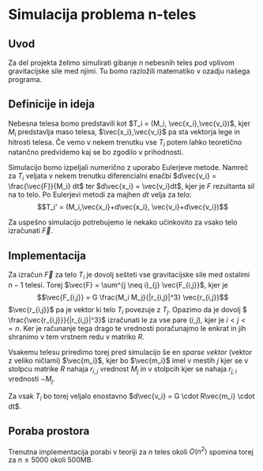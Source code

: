# Simulacija problema n-teles
## Uvod
Za del projekta želimo simulirati gibanje $n$ nebesnih teles pod vplivom gravitacijske sile med njimi. Tu bomo razložili matematiko v ozadju našega programa.

## Definicije in ideja
Nebesna telesa bomo predstavili kot $T_i = (M_i, \vec{x_i},\vec{v_i})$, kjer $M_i$ predstavlja maso telesa, $\vec{x_i},\vec{v_i}$ pa sta vektorja lege in hitrosti telesa. Če vemo v nekem trenutku vse $T_i$ potem lahko teoretično natančno predvidemo kaj se bo zgodilo v prihodnosti.

Simulacijo bomo izpeljali numerično z uporabo Eulerjeve metode. Namreč za $T_i$ veljata v nekem trenutku diferencialni enačbi $d\vec{v_i} = \frac{\vec{F}}{M_i} dt$ ter $d\vec{x_i} = \vec{v_i}dt$, kjer je $F$ rezultanta sil na to telo. Po Eulerjevi metodi za majhen $dt$ velja za telo: $$T_i' = (M_i,\vec{x_i}+d\vec{x_i}, \vec{v_i}+d\vec{v_i})$$

Za uspešno simulacijo potrebujemo le nekako učinkovito za vsako telo izračunati $\vec{F}$.

## Implementacija
Za izračun $\vec{F}$ za telo $T_i$ je dovolj sešteti vse gravitacijske sile med ostalimi $n-1$ telesi. Torej $\vec{F} = \sum^{j \neq i}_{j} \vec{F_{i,j}}$, kjer je $$\vec{F_{i,j}} = G \frac{M_i M_j}{|r_{i,j}|^3}  \vec{r_{i,j}}$$
$\vec{r_{i,j}}$ pa je vektor ki telo $T_i$ povezuje z $T_j$. Opazimo da je dovolj $ \frac{\vec{r_{i,j}}}{|r_{i,j}|^3}$ izračunati le za vse pare $(i,j)$, kjer je $i < j <= n$. Ker je računanje tega drago te vrednosti poračunajmo le enkrat in jih shranimo v tem vrstnem redu v matriko $R$.

Vsakemu telesu priredimo torej pred simulacijo še en *sparse vektor* (vektor z veliko ničlami) $\vec{m_i}$, kjer bo $\vec{m_i}$ imel v mestih $j$ kjer se v stolpcu matrike $R$ nahaja $r_{i,j}$ vrednost $M_j$ in v stolpcih kjer se nahaja $r_{j,i}$ vrednosti $-M_j$. 

Za vsak $T_i$ bo torej veljalo enostavno $d\vec{v_i} = G \cdot R\vec{m_i} \cdot dt$.

## Poraba prostora
Trenutna implementacija porabi v teoriji za $n$ teles okoli $O(n^2)$ spomina torej za $n \leq 5000$ okoli 500MB. 